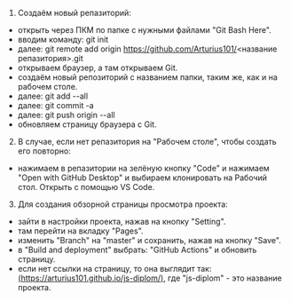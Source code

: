 1. Создаём новый репазиторий:
- открыть через ПКМ по папке с нужными файлами "Git Bash Here".
- вводим команду: git init
- далее: git remote add origin https://github.com/Arturius101/<название репазитория>.git
- открываем браузер, а там открываем Git.
- создаём новый репозиторий с названием папки, таким же, как и на рабочем столе.
- далее: git add --all
- далее: git commit -a
- далее: git push origin --all
- обновляем страницу браузера с Git.

2. В случае, если нет репазитория на "Рабочем столе", чтобы создать его повторно:
- нажимаем в репазитории на зелёную кнопку "Code" и нажимаем "Open with GitHub Desktop" и выбираем клонировать на Рабочий стол. Открыть с помощью VS Code.

3. Для создания обзорной страницы просмотра проекта:
- зайти в настройки проекта, нажав на кнопку "Setting".
- там перейти на вкладку "Pages".
- изменить "Branch" на "master" и сохранить, нажав на кнопку "Save".
- в "Build and deployment" выбрать: "GitHub Actions" и обновить страницу.
- если нет ссылки на страницу, то она выглядит так: [(https://arturius101.github.io/js-diplom/)](https://arturius101.github.io/js-diplom/), где "js-diplom" - это название проекта.
